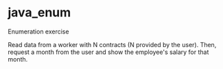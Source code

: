 # java_enum

Enumeration exercise

Read data from a worker with N contracts (N provided by the user). Then, request a month from the user and show the employee's salary for that month.
